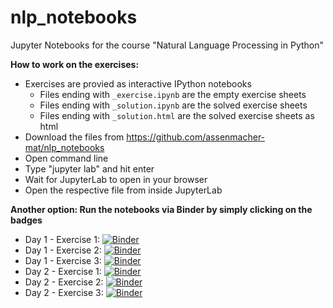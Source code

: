 # nlp_notebooks
Jupyter Notebooks for the course "Natural Language Processing in Python"

__How to work on the exercises:__ 

- Exercises are provied as interactive IPython notebooks
    + Files ending with ``_exercise.ipynb`` are the empty exercise sheets
    + Files ending with ``_solution.ipynb`` are the solved exercise sheets
    + Files ending with ``_solution.html`` are the solved exercise sheets as html
- Download the files from https://github.com/assenmacher-mat/nlp_notebooks
- Open command line
- Type "jupyter lab" and hit enter
- Wait for JupyterLab to open in your browser
- Open the respective file from inside JupyterLab

__Another option: Run the notebooks via Binder by simply clicking on the badges__

- Day 1 - Exercise 1: [![Binder](https://mybinder.org/static/images/badge_logo.svg?v=117793ab76524046ef44e2d2d5af220c)](https://mybinder.org/v2/gh/assenmacher-mat/nlp_notebooks/master?filepath=day1_ex1_preprocessing_exercise.ipynb)
- Day 1 - Exercise 2: [![Binder](https://mybinder.org/static/images/badge_logo.svg?v=117793ab76524046ef44e2d2d5af220c)](https://mybinder.org/v2/gh/assenmacher-mat/nlp_notebooks/master?filepath=day1_ex2_representing-docs_exercise.ipynb)
- Day 1 - Exercise 3: [![Binder](https://mybinder.org/static/images/badge_logo.svg?v=117793ab76524046ef44e2d2d5af220c)](https://mybinder.org/v2/gh/assenmacher-mat/nlp_notebooks/master?filepath=day1_ex3_sentiment-analysis_exercise.ipynb)
- Day 2 - Exercise 1: [![Binder](https://mybinder.org/static/images/badge_logo.svg?v=117793ab76524046ef44e2d2d5af220c)](https://mybinder.org/v2/gh/assenmacher-mat/nlp_notebooks/master?filepath=day2_ex1_word2vec_exercise.ipynb)
- Day 2 - Exercise 2: [![Binder](https://mybinder.org/static/images/badge_logo.svg?v=117793ab76524046ef44e2d2d5af220c)](https://mybinder.org/v2/gh/assenmacher-mat/nlp_notebooks/master?filepath=day2_ex2_doc2vec_exercise.ipynb)
- Day 2 - Exercise 3: [![Binder](https://mybinder.org/static/images/badge_logo.svg?v=117793ab76524046ef44e2d2d5af220c)](https://mybinder.org/v2/gh/assenmacher-mat/nlp_notebooks/master?filepath=day2_ex3_fasttext_exercise.ipynb)